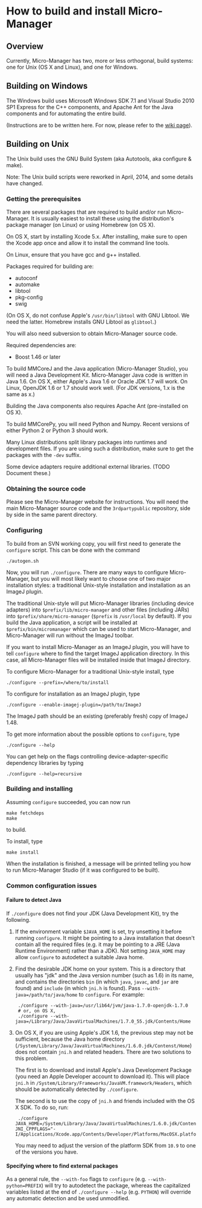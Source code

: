 How to build and install Micro-Manager
======================================

Overview
--------

Currently, Micro-Manager has two, more or less orthogonal, build systems: one
for Unix (OS X and Linux), and one for Windows.


Building on Windows
-------------------

The Windows build uses Microsoft Windows SDK 7.1 and Visual Studio 2010 SP1
Express for the C++ components, and Apache Ant for the Java components and
for automating the entire build.

(Instructions are to be written here. For now, please refer to the
[wiki page](https://micro-manager.org/wiki/Building_MM_on_Windows)).


Building on Unix
----------------

The Unix build uses the GNU Build System (aka Autotools, aka configure &
make).

Note: The Unix build scripts were reworked in April, 2014, and some details
have changed.


### Getting the prerequisites

There are several packages that are required to build and/or run
Micro-Manager. It is usually easiest to install these using the distribution's
package manager (on Linux) or using Homebrew (on OS X).

On OS X, start by installing Xcode 5.x. After installing, make sure to open
the Xcode app once and allow it to install the command line tools.

On Linux, ensure that you have gcc and g++ installed.

Packages required for building are:

- autoconf
- automake
- libtool
- pkg-config
- swig

(On OS X, do not confuse Apple's `/usr/bin/libtool` with GNU Libtool. We need
the latter. Homebrew installs GNU Libtool as `glibtool`.)

You will also need subversion to obtain Micro-Manager source code.

Required dependencies are:

- Boost 1.46 or later

To build MMCoreJ and the Java application (Micro-Manager Studio), you will need
a Java Development Kit. Micro-Manager Java code is written in Java 1.6. On OS
X, either Apple's Java 1.6 or Oracle JDK 1.7 will work. On Linux, OpenJDK 1.6
or 1.7 should work well. (For JDK versions, 1.x is the same as x.)

Building the Java components also requires Apache Ant (pre-installed on OS X).

To build MMCorePy, you will need Python and Numpy. Recent versions of either
Python 2 or Python 3 should work.

Many Linux distributions split library packages into runtimes and development
files. If you are using such a distribution, make sure to get the packages
with the `-dev` suffix.

Some device adapters require additional external libraries. (TODO Document
these.)


### Obtaining the source code

Please see the Micro-Manager website for instructions. You will need the main
Micro-Manager source code and the `3rdpartypublic` repository, side by side in
the same parent directory.


### Configuring

To build from an SVN working copy, you will first need to generate the
`configure` script. This can be done with the command

    ./autogen.sh

Now, you will run `./configure`. There are many ways to configure
Micro-Manager, but you will most likely want to choose one of two major
installation styles: a traditional Unix-style installation and installation as
an ImageJ plugin.

The traditional Unix-style will put Micro-Manager libraries (including device
adapters) into `$prefix/lib/micro-manager` and other files (including JARs)
into `$prefix/share/micro-manager` (`$prefix` is `/usr/local` by default). If
you build the Java application, a script will be installed at
`$prefix/bin/micromanager` which can be used to start Micro-Manager, and
Micro-Manager will run without the ImageJ toolbar.

If you want to install Micro-Manager as an ImageJ plugin, you will have to
tell `configure` where to find the target ImageJ application directory. In
this case, all Micro-Manager files will be installed inside that ImageJ
directory.

To configure Micro-Manager for a traditional Unix-style install, type

    ./configure --prefix=/where/to/install

To configure for installation as an ImageJ plugin, type

    ./configure --enable-imagej-plugin=/path/to/ImageJ

The ImageJ path should be an existing (preferably fresh) copy of ImageJ 1.48.

To get more information about the possible options to `configure`, type

    ./configure --help

You can get help on the flags controlling device-adapter-specific dependency
libraries by typing

    ./configure --help=recursive


### Building and installing

Assuming `configure` succeeded, you can now run

    make fetchdeps
    make

to build.

To install, type

    make install

When the installation is finished, a message will be printed telling you how
to run Micro-Manager Studio (if it was configured to be built).


### Common configuration issues

#### Failure to detect Java

If `./configure` does not find your JDK (Java Development Kit), try the
following.

1. If the environment variable `$JAVA_HOME` is set, try unsetting it before
   running `configure`. It might be pointing to a Java installation that
   doesn't contain all the required files (e.g. it may be pointing to a JRE
   (Java Runtime Environment) rather than a JDK). Not setting `JAVA_HOME` may
   allow `configure` to autodetect a suitable Java home.

2. Find the desirable JDK home on your system. This is a directory that usually
   has "jdk" and the Java version number (such as 1.6) in its name, and
   contains the directories `bin` (in which `java`, `javac`, and `jar` are
   found) and `include` (in which `jni.h` is found). Pass
   `--with-java=/path/to/java/home` to `configure`. For example:

        ./configure --with-java=/usr/lib64/jvm/java-1.7.0-openjdk-1.7.0
        # or, on OS X,
        ./configure --with-java=/Library/Java/JavaVirtualMachines/1.7.0_55.jdk/Contents/Home

3. On OS X, if you are using Apple's JDK 1.6, the previous step may not be
   sufficient, because the Java home directory
   (`/System/Library/Java/JavaVirtualMachines/1.6.0.jdk/Contenst/Home`) does
   not contain `jni.h` and related headers. There are two solutions to this
   problem.

   The first is to download and install Apple's Java Development Package (you
   need an Apple Developer account to download it). This will place `jni.h` in
   `/System/Library/Frameworks/JavaVM.framework/Headers`, which should be
   automatically detected by `./configure`.

   The second is to use the copy of `jni.h` and friends included with the OS X
   SDK. To do so, run:

        ./configure JAVA_HOME=/System/Library/Java/JavaVirtualMachines/1.6.0.jdk/Contents/Home JNI_CPPFLAGS="-I/Applications/Xcode.app/Contents/Developer/Platforms/MacOSX.platform/Developer/SDKs/MacOSX10.9.sdk/System/Library/Frameworks/JavaVM.framework/Headers"

   You may need to adjust the version of the platform SDK from `10.9` to one of
   the versions you have.


#### Specifying where to find external packages

As a general rule, the `--with-foo` flags to `configure` (e.g.
`--with-python=PREFIX`) will try to autodetect the package, whereas the
capitalized variables listed at the end of `./configure --help` (e.g. `PYTHON`)
will override any automatic detection and be used unmodified.

